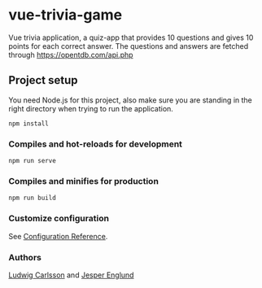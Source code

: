 # vue-trivia-game
Vue trivia application, a quiz-app that provides 10 questions and gives 10 points for each correct answer. The questions and answers are fetched through https://opentdb.com/api.php

## Project setup
You need Node.js for this project, also make sure you are standing in the right directory when trying to run the application.
```
npm install
```

### Compiles and hot-reloads for development
```
npm run serve
```

### Compiles and minifies for production
```
npm run build
```

### Customize configuration
See [Configuration Reference](https://cli.vuejs.org/config/).

### Authors
[Ludwig Carlsson](https://github.com/ludwigcarlsson) and [Jesper Englund](https://github.com/englundjesper)
